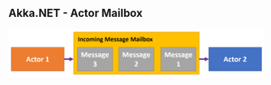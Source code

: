 ## Akka.NET - Actor Mailbox

![Actor Mailbox](/content/patterns/modern/actor-model/akka/actor-mailbox.png)

